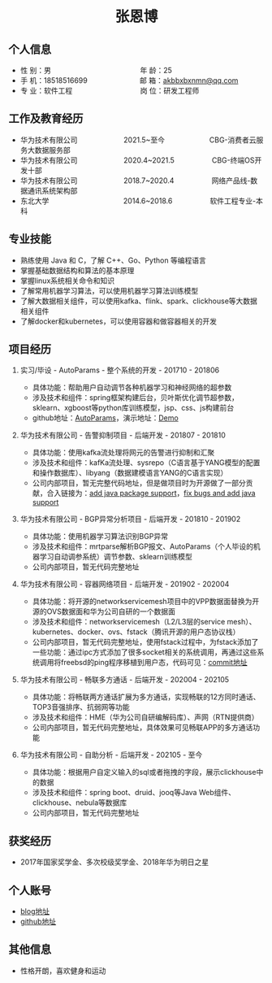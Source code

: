 <div style="text-align: center;">
  <h1>张恩博</h1>
</div>

## 个人信息

* 性 别：男&emsp;&emsp;&emsp;&emsp;&emsp;&emsp;&emsp;&emsp;&emsp;&emsp;&emsp;&emsp;&thinsp;&thinsp;&thinsp;年 龄：25
* 手 机：18518516699&emsp;&emsp;&emsp;&emsp;&emsp;&emsp;&ensp;&ensp;&thinsp;&thinsp;邮 箱：akbbxbxnmn@qq.com
* 专 业：软件工程 &emsp;&emsp;&emsp;&emsp;&emsp;&emsp;&emsp;&emsp;&emsp; 岗 位：研发工程师

## 工作及教育经历

* 华为技术有限公司&emsp;&emsp;&emsp;&emsp;&emsp;&emsp;&ensp;2021.5~至今&emsp;&emsp;&emsp;&emsp;&emsp;&emsp; CBG-消费者云服务大数据服务部
* 华为技术有限公司&emsp;&emsp;&emsp;&emsp;&emsp;&emsp;&ensp;2020.4~2021.5&emsp;&emsp;&emsp;&emsp;&emsp; CBG-终端OS开发十部
* 华为技术有限公司&emsp;&emsp;&emsp;&emsp;&emsp;&emsp;&ensp;2018.7~2020.4&emsp;&emsp;&emsp;&emsp;&emsp; 网络产品线-数据通讯系统架构部
* 东北大学&emsp;&emsp;&emsp;&emsp;&emsp;&emsp;&emsp;&emsp;&emsp;&emsp;&nbsp;&thinsp;2014.6~2018.6&emsp;&emsp;&emsp;&emsp;&emsp; 软件工程专业-本科

## 专业技能

* 熟练使用 Java 和 C，了解 C++、Go、Python 等编程语言
* 掌握基础数据结构和算法的基本原理
* 掌握linux系统相关命令和知识
* 了解常用机器学习算法，可以使用机器学习算法训练模型
* 了解大数据相关组件，可以使用kafka、flink、spark、clickhouse等大数据相关组件
* 了解docker和kubernetes，可以使用容器和做容器相关的开发

## 项目经历

1. 实习/毕设 - AutoParams - 整个系统的开发 - 201710 - 201806
    * 具体功能：帮助用户自动调节各种机器学习和神经网络的超参数
    * 涉及技术和组件：spring框架构建后台，贝叶斯优化调节超参数，sklearn、xgboost等python库训练模型，jsp、css、js构建前台
    * github地址：[AutoParams](https://github.com/9606/AutoParams)，演示地址：[Demo](https://www.bilibili.com/video/BV1qM4y137ya/)

2. 华为技术有限公司 - 告警抑制项目 - 后端开发 - 201807 - 201810
    * 具体功能：使用kafka流处理将网元的告警进行抑制和汇聚
    * 涉及技术和组件：kafKa流处理、sysrepo（C语言基于YANG模型的配置和操作数据库）、libyang（数据建模语言YANG的C语言实现）
    * 公司内部项目，暂无完整代码地址，但是做项目时为开源做了一部分贡献，合入链接为：[add java package support](https://github.com/sysrepo/sysrepo/pull/1294/commits)，[fix bugs and add java support](https://github.com/CESNET/libyang/pull/607)

3. 华为技术有限公司 - BGP异常分析项目 - 后端开发 - 201810 - 201902
   * 具体功能：使用机器学习算法识别BGP异常
   * 涉及技术和组件：mrtparse解析BGP报文、AutoParams（个人毕设的机器学习自动调参系统）调节参数、sklearn训练模型
   * 公司内部项目，暂无代码完整地址

4. 华为技术有限公司 - 容器网络项目 - 后端开发 - 201902 - 202004
   * 具体功能：将开源的networkservicemesh项目中的VPP数据面替换为开源的OVS数据面和华为公司自研的一个数据面
   * 涉及技术和组件：networkservicemesh（L2/L3层的service mesh）、kubernetes、docker、ovs、fstack（腾讯开源的用户态协议栈）
   * 公司内部项目，暂无代码完整地址，使用fstack过程中，为fstack添加了一些功能：通过ipc方式添加了很多socket相关的系统调用，再通过这些系统调用将freebsd的ping程序移植到用户态，代码可见：[commit地址](https://github.com/9606/f-stack/commits/dev)

5. 华为技术有限公司 - 畅联多方通话 - 后端开发 - 202004 - 202105
   * 具体功能：将畅联两方通话扩展为多方通话，实现畅联的12方同时通话、TOP3音强排序、抗弱网等功能
   * 涉及技术和组件：HME（华为公司自研编解码库）、声网（RTN提供商）
   * 公司内部项目，暂无代码完整地址，具体效果可见畅联APP的多方通话功能

6. 华为技术有限公司 - 自助分析 - 后端开发 - 202105 - 至今
   * 具体功能：根据用户自定义输入的sql或者拖拽的字段，展示clickhouse中的数据
   * 涉及技术和组件：spring boot、druid、jooq等Java Web组件、clickhouse、nebula等数据库
   * 公司内部项目，暂无代码完整地址

## 获奖经历
* 2017年国家奖学金、多次校级奖学金、2018年华为明日之星

## 个人账号
* [blog地址](https://blog.csdn.net/Mrzhangoac)
* [github地址](https://github.com/9606)

## 其他信息
* 性格开朗，喜欢健身和运动